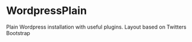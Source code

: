 WordpressPlain
==============

Plain Wordpress installation with useful plugins. Layout based on Twitters Bootstrap